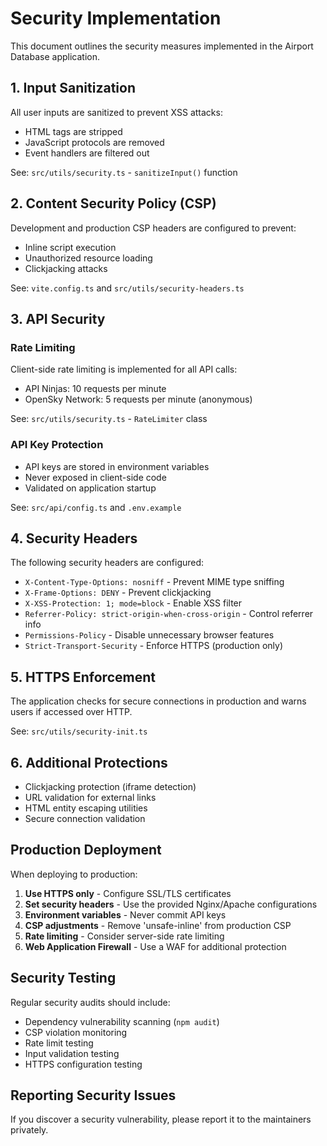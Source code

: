 # Security Implementation

This document outlines the security measures implemented in the Airport Database application.

## 1. Input Sanitization

All user inputs are sanitized to prevent XSS attacks:
- HTML tags are stripped
- JavaScript protocols are removed
- Event handlers are filtered out

See: `src/utils/security.ts` - `sanitizeInput()` function

## 2. Content Security Policy (CSP)

Development and production CSP headers are configured to prevent:
- Inline script execution
- Unauthorized resource loading
- Clickjacking attacks

See: `vite.config.ts` and `src/utils/security-headers.ts`

## 3. API Security

### Rate Limiting
Client-side rate limiting is implemented for all API calls:
- API Ninjas: 10 requests per minute
- OpenSky Network: 5 requests per minute (anonymous)

See: `src/utils/security.ts` - `RateLimiter` class

### API Key Protection
- API keys are stored in environment variables
- Never exposed in client-side code
- Validated on application startup

See: `src/api/config.ts` and `.env.example`

## 4. Security Headers

The following security headers are configured:
- `X-Content-Type-Options: nosniff` - Prevent MIME type sniffing
- `X-Frame-Options: DENY` - Prevent clickjacking
- `X-XSS-Protection: 1; mode=block` - Enable XSS filter
- `Referrer-Policy: strict-origin-when-cross-origin` - Control referrer info
- `Permissions-Policy` - Disable unnecessary browser features
- `Strict-Transport-Security` - Enforce HTTPS (production only)

## 5. HTTPS Enforcement

The application checks for secure connections in production and warns users if accessed over HTTP.

See: `src/utils/security-init.ts`

## 6. Additional Protections

- Clickjacking protection (iframe detection)
- URL validation for external links
- HTML entity escaping utilities
- Secure connection validation

## Production Deployment

When deploying to production:

1. **Use HTTPS only** - Configure SSL/TLS certificates
2. **Set security headers** - Use the provided Nginx/Apache configurations
3. **Environment variables** - Never commit API keys
4. **CSP adjustments** - Remove 'unsafe-inline' from production CSP
5. **Rate limiting** - Consider server-side rate limiting
6. **Web Application Firewall** - Use a WAF for additional protection

## Security Testing

Regular security audits should include:
- Dependency vulnerability scanning (`npm audit`)
- CSP violation monitoring
- Rate limit testing
- Input validation testing
- HTTPS configuration testing

## Reporting Security Issues

If you discover a security vulnerability, please report it to the maintainers privately.